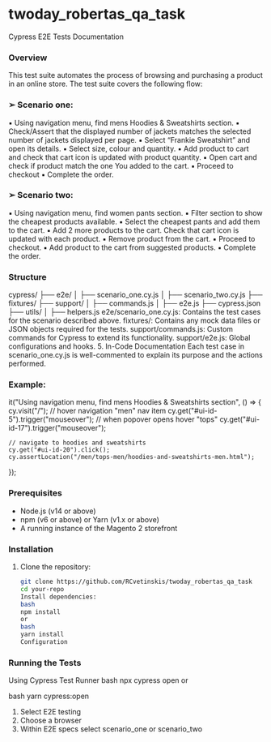 # twoday_robertas_qa_task

Cypress E2E Tests Documentation

### Overview

This test suite automates the process of browsing and purchasing a product in an online store. The test suite covers the following flow:
### ➢ Scenario one:
▪ Using navigation menu, find mens Hoodies & Sweatshirts section. 
▪ Check/Assert that the displayed number of jackets matches the selected 
number of jackets displayed per page.
▪ Select “Frankie Sweatshirt” and open its details.
▪ Select size, colour and quantity.
▪ Add product to cart and check that cart icon is updated with product quantity.
▪ Open cart and check if product match the one You added to the cart.
▪ Proceed to checkout
▪ Complete the order.
### ➢ Scenario two:
▪ Using navigation menu, find women pants section.
▪ Filter section to show the cheapest products available.
▪ Select the cheapest pants and add them to the cart.
▪ Add 2 more products to the cart. Check that cart icon is updated with each 
product.
▪ Remove product from the cart.
▪ Proceed to checkout.
▪ Add product to the cart from suggested products.
▪ Complete the order.

### Structure

cypress/
├── e2e/
│   ├── scenario_one.cy.js
│   ├── scenario_two.cy.js
├── fixtures/
├── support/
│   ├── commands.js
│   ├── e2e.js
├── cypress.json
├── utils/
│   ├── helpers.js
e2e/scenario_one.cy.js: Contains the test cases for the scenario described above.
fixtures/: Contains any mock data files or JSON objects required for the tests.
support/commands.js: Custom commands for Cypress to extend its functionality.
support/e2e.js: Global configurations and hooks. 5. In-Code Documentation
Each test case in scenario_one.cy.js is well-commented to explain its purpose and the actions performed.

### Example:
  it("Using navigation menu, find mens Hoodies & Sweatshirts section", () => {
    cy.visit("/");
    // hover navigation "men" nav item
    cy.get("#ui-id-5").trigger("mouseover");
    // when popover opens hover "tops"
    cy.get("#ui-id-17").trigger("mouseover");

    // navigate to hoodies and sweatshirts
    cy.get("#ui-id-20").click();
    cy.assertLocation("/men/tops-men/hoodies-and-sweatshirts-men.html");
  });

### Prerequisites

- Node.js (v14 or above)
- npm (v6 or above) or Yarn (v1.x or above)
- A running instance of the Magento 2 storefront

### Installation

1. Clone the repository:
   ```bash
   git clone https://github.com/RCvetinskis/twoday_robertas_qa_task
   cd your-repo
   Install dependencies:
   bash
   npm install
   or
   bash
   yarn install
   Configuration
   ```

### Running the Tests

Using Cypress Test Runner
bash
npx cypress open
or

bash
yarn cypress:open

1. Select E2E testing
2. Choose a browser
3. Within  E2E specs  select scenario_one or scenario_two
